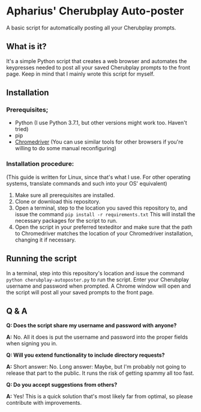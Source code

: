 # Apharius' Cherubplay Auto-poster

A basic script for automatically posting all your Cherubplay prompts.

## What is it?
It's a simple Python script that creates a web browser and automates the keypresses needed to post all your saved 
Cherubplay prompts to the front page. Keep in mind that I mainly wrote this script for myself.

## Installation
### Prerequisites;
* Python (I use Python 3.7.1, but other versions might work too. Haven't tried)
* pip 
* [Chromedriver](http://chromedriver.chromium.org/) (You can use similar tools for other browsers if you're willing to do some
manual reconfiguring)

### Installation procedure:
(This guide is written for Linux, since that's what I use. For other operating systems, translate commands and such into your OS' equivalent)
1. Make sure all prerequisites are installed.
2. Clone or download this repository.
3. Open a terminal, step to the location you saved this repository to, and issue the command `pip install -r requirements.txt`
This will install the necessary packages for the script to run.
4. Open the script in your preferred texteditor and make sure that the path to Chromedriver matches the location of your Chromedriver 
installation, changing it if necessary.

## Running the script
In a terminal, step into this repository's location and issue the command `python cherubplay-autoposter.py` to run the script. Enter your Cherubplay username
and password when prompted. A Chrome window will open and the script will post all your saved prompts to the front page.

## Q & A
**Q: Does the script share my username and password with anyone?**

**A:** No. All it does is put the username and password into the proper fields when signing you in.

**Q: Will you extend functionality to include directory requests?**

**A:** Short answer: No. Long answer: Maybe, but I'm probably not going to release that part to the public. It runs the risk of getting spammy all too fast.

**Q: Do you accept suggestions from others?**

**A:** Yes! This is a quick solution that's most likely far from optimal, so please contribute with improvements.
